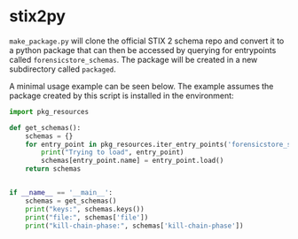 stix2py
=======

`make_package.py` will clone the official STIX 2 schema repo and convert it to a python package that
can then be accessed by querying for entrypoints called `forensicstore_schemas`.
The package will be created in a new subdirectory called `packaged`.

A minimal usage example can be seen below. The example assumes the package created by this script is
installed in the environment:

```python
import pkg_resources

def get_schemas():
    schemas = {}
    for entry_point in pkg_resources.iter_entry_points('forensicstore_schemas'):
        print("Trying to load", entry_point)
        schemas[entry_point.name] = entry_point.load()
    return schemas


if __name__ == '__main__':
    schemas = get_schemas()
    print("keys:", schemas.keys())
    print("file:", schemas['file'])
    print("kill-chain-phase:", schemas['kill-chain-phase'])
```
